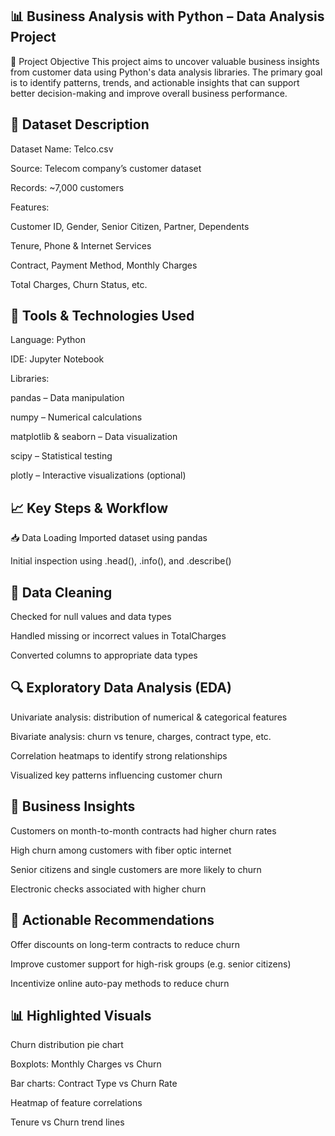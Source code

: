 ## 📊 Business Analysis with Python – Data Analysis Project
🧠 Project Objective
This project aims to uncover valuable business insights from customer data using Python's data analysis libraries. The primary goal is to identify patterns, trends, and actionable insights that can support better decision-making and improve overall business performance.

## 📂 Dataset Description
Dataset Name: Telco.csv

Source: Telecom company’s customer dataset

Records: ~7,000 customers

Features:

Customer ID, Gender, Senior Citizen, Partner, Dependents

Tenure, Phone & Internet Services

Contract, Payment Method, Monthly Charges

Total Charges, Churn Status, etc.

## 🔧 Tools & Technologies Used
Language: Python

IDE: Jupyter Notebook

Libraries:

pandas – Data manipulation

numpy – Numerical calculations

matplotlib & seaborn – Data visualization

scipy – Statistical testing

plotly – Interactive visualizations (optional)

## 📈 Key Steps & Workflow
📥 Data Loading
Imported dataset using pandas

Initial inspection using .head(), .info(), and .describe()

## 🧹 Data Cleaning
Checked for null values and data types

Handled missing or incorrect values in TotalCharges

Converted columns to appropriate data types

## 🔍 Exploratory Data Analysis (EDA)
Univariate analysis: distribution of numerical & categorical features

Bivariate analysis: churn vs tenure, charges, contract type, etc.

Correlation heatmaps to identify strong relationships

Visualized key patterns influencing customer churn

## 🧠 Business Insights
Customers on month-to-month contracts had higher churn rates

High churn among customers with fiber optic internet

Senior citizens and single customers are more likely to churn

Electronic checks associated with higher churn

## 📌 Actionable Recommendations
Offer discounts on long-term contracts to reduce churn

Improve customer support for high-risk groups (e.g. senior citizens)

Incentivize online auto-pay methods to reduce churn

## 📊 Highlighted Visuals
Churn distribution pie chart

Boxplots: Monthly Charges vs Churn

Bar charts: Contract Type vs Churn Rate

Heatmap of feature correlations

Tenure vs Churn trend lines
